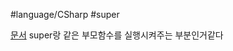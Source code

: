 #language/CSharp  #super

[문서](https://learn.microsoft.com/ko-kr/dotnet/csharp/language-reference/keywords/base)
super랑 같은 부모함수를 실행시켜주는 부분인거같다
